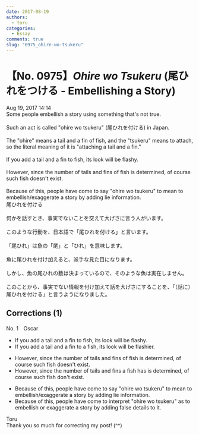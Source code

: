 ```yaml
---
date: 2017-08-19
authors:
  - toru
categories:
  - Essay
comments: true
slug: "0975_ohire-wo-tsukeru"
---
```


# 【No. 0975】<strong><em>Ohire wo Tsukeru</em></strong> (尾ひれをつける - Embellishing a Story)
<div class="date">Aug 19, 2017 14:14</div>
<div id="post"><div id="body_show_ori">
Some people embellish a story using something that's not true.<br/><br/>Such an act is called "ohire wo tsukeru" (尾ひれを付ける) in Japan.<br/><br/>The "ohire" means a tail and a fin of fish, and the "tsukeru" means to attach, so the literal meaning of it is "attaching a tail and a fin."<br/><br/>If you add a tail and a fin to fish, its look will be flashy.<br/><br/>However, since the number of tails and fins of fish is determined, of course such fish doesn't exist.<br/><br/>Because of this, people have come to say "ohire wo tsukeru" to mean to embellish/exaggerate a story by adding lie  information.
</div></div>

<!-- more -->

<div id="post_ja"><div id="body_show_mo">
尾ひれを付ける<br/><br/>何かを話すとき、事実でないことを交えて大げさに言う人がいます。<br/><br/>このような行動を、日本語で「尾ひれを付ける」と言います。<br/><br/>「尾ひれ」は魚の「尾」と「ひれ」を意味します。<br/><br/>魚に尾ひれを付け加えると、派手な見た目になります。<br/><br/>しかし、魚の尾ひれの数は決まっているので、そのような魚は実在しません。<br/><br/>このことから、事実でない情報を付け加えて話を大げさにすることを、「（話に）尾ひれを付ける」と言うようになりました。
</div></div>

## Corrections (1)
<div id="block"><div class="first_name"> No. 1　<span class="just_name">Oscar</span></div><div id="block2">
<ul class="correction_field">
<li class="incorrect">If you add a tail and a fin to fish, its look will be flashy.</li>
<li class="corrected correct">
If you add a tail and a fin to a fish, its look will be flashier.
</li>
</ul>
<ul class="correction_field">
<li class="incorrect">However, since the number of tails and fins of fish is determined, of course such fish doesn't exist.</li>
<li class="corrected correct">
However, since the number of tails and fins a fish has is determined, of course such fish don't exist.
</li>
</ul>
<ul class="correction_field">
<li class="incorrect">Because of this, people have come to say "ohire wo tsukeru" to mean to embellish/exaggerate a story by adding lie  information.</li>
<li class="corrected correct">
Because of this, people have come to interpret "ohire wo tsukeru" as to embellish or exaggerate a story by adding false details to it.
</li>
</ul>
</div><div class="name"><span class="just_name">Toru</span><br>
Thank you so much for correcting my post! (^^)
</div>
</div>
